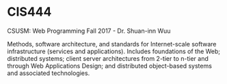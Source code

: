 # CIS444
CSUSM: Web Programming
Fall 2017 - Dr. Shuan-inn Wuu

Methods, software architecture, and standards for Internet-scale software infrastructure (services and applications). Includes foundations of the Web; distributed systems; client server architectures from 2-tier to n-tier and through Web Applications Design; and distributed object-based systems and associated technologies. 
